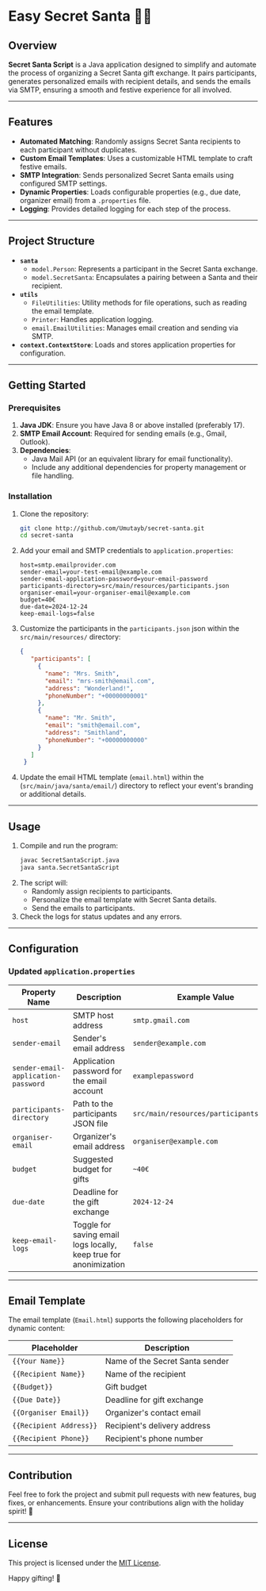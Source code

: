 # Easy Secret Santa 🎅🎁

## Overview

**Secret Santa Script** is a Java application designed to simplify and automate the process of organizing a Secret Santa gift exchange. It pairs participants, generates personalized emails with recipient details, and sends the emails via SMTP, ensuring a smooth and festive experience for all involved.

---

## Features

- **Automated Matching**: Randomly assigns Secret Santa recipients to each participant without duplicates.
- **Custom Email Templates**: Uses a customizable HTML template to craft festive emails.
- **SMTP Integration**: Sends personalized Secret Santa emails using configured SMTP settings.
- **Dynamic Properties**: Loads configurable properties (e.g., due date, organizer email) from a `.properties` file.
- **Logging**: Provides detailed logging for each step of the process.

---

## Project Structure

- **`santa`**
    - `model.Person`: Represents a participant in the Secret Santa exchange.
    - `model.SecretSanta`: Encapsulates a pairing between a Santa and their recipient.
- **`utils`**
    - `FileUtilities`: Utility methods for file operations, such as reading the email template.
    - `Printer`: Handles application logging.
    - `email.EmailUtilities`: Manages email creation and sending via SMTP.
- **`context.ContextStore`**: Loads and stores application properties for configuration.

---

## Getting Started

### Prerequisites

1. **Java JDK**: Ensure you have Java 8 or above installed (preferably 17).
2. **SMTP Email Account**: Required for sending emails (e.g., Gmail, Outlook).
3. **Dependencies**:
    - Java Mail API (or an equivalent library for email functionality).
    - Include any additional dependencies for property management or file handling.

### Installation

1. Clone the repository:
   ```bash
   git clone http://github.com/Umutayb/secret-santa.git
   cd secret-santa
   ```
2. Add your email and SMTP credentials to `application.properties`:
   ```properties
   host=smtp.emailprovider.com
   sender-email=your-test-email@example.com
   sender-email-application-password=your-email-password
   participants-directory=src/main/resources/participants.json
   organiser-email=your-organiser-email@example.com
   budget=40€
   due-date=2024-12-24
   keep-email-logs=false
   ```

3. Customize the participants in the `participants.json` json within the `src/main/resources/` directory:
   ```json
   {
      "participants": [
        {
          "name": "Mrs. Smith",
          "email": "mrs-smith@email.com",
          "address": "Wonderland!",
          "phoneNumber": "+00000000001"
        },
        {
          "name": "Mr. Smith",
          "email": "smith@email.com",
          "address": "Smithland",
          "phoneNumber": "+00000000000"
        }
      ]
    }
   ```

4. Update the email HTML template (`email.html`) within the (`src/main/java/santa/email/`) directory to reflect your event's branding or additional details.

---

## Usage

1. Compile and run the program:
   ```bash
   javac SecretSantaScript.java
   java santa.SecretSantaScript
   ```
2. The script will:
    - Randomly assign recipients to participants.
    - Personalize the email template with Secret Santa details.
    - Send the emails to participants.
3. Check the logs for status updates and any errors.

---

## Configuration

### Updated `application.properties`

| Property Name                 | Description                                                       | Example Value                          |
|-------------------------------|-------------------------------------------------------------------|----------------------------------------|
| `host`                        | SMTP host address                                                 | `smtp.gmail.com`                       |
| `sender-email`                | Sender's email address                                            | `sender@example.com`                   |
| `sender-email-application-password` | Application password for the email account                        | `examplepassword`                      |
| `participants-directory`      | Path to the participants JSON file                                | `src/main/resources/participants.json` |
| `organiser-email`             | Organizer's email address                                         | `organiser@example.com`                |
| `budget`                      | Suggested budget for gifts                                        | `~40€`                                 |
| `due-date`                    | Deadline for the gift exchange                                    | `2024-12-24`                           |
| `keep-email-logs`             | Toggle for saving email logs locally, keep true for anonimization | `false`                                |

---

## Email Template

The email template (`Email.html`) supports the following placeholders for dynamic content:

| Placeholder            | Description                           |
|------------------------|---------------------------------------|
| `{{Your Name}}`        | Name of the Secret Santa sender       |
| `{{Recipient Name}}`   | Name of the recipient                 |
| `{{Budget}}`           | Gift budget                          |
| `{{Due Date}}`         | Deadline for gift exchange            |
| `{{Organiser Email}}`  | Organizer's contact email             |
| `{{Recipient Address}}`| Recipient's delivery address          |
| `{{Recipient Phone}}`  | Recipient's phone number              |

---

## Contribution

Feel free to fork the project and submit pull requests with new features, bug fixes, or enhancements. Ensure your contributions align with the holiday spirit! 🎄

---

## License

This project is licensed under the [MIT License](LICENSE).

Happy gifting! 🎁

